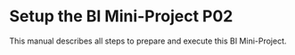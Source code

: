 # Setup the BI Mini-Project P02

This manual describes all steps to prepare and execute this BI Mini-Project.